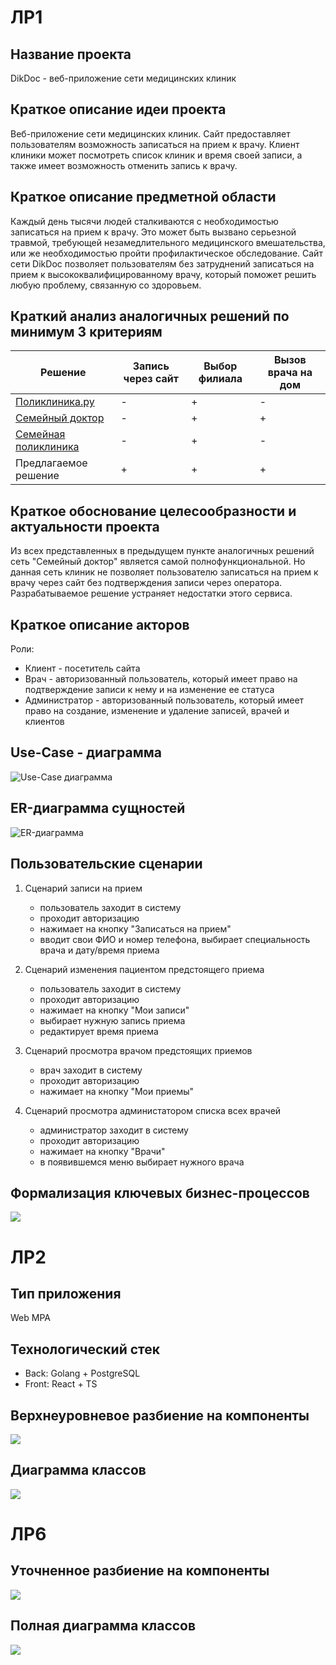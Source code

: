 # ЛР1

## Название проекта
DikDoc - веб-приложение сети медицинских клиник

## Краткое описание идеи проекта
Веб-приложение сети медицинских клиник. Сайт предоставляет пользователям возможность записаться на прием к врачу. Клиент клиники может посмотреть список клиник и время своей записи, а также имеет возможность отменить запись к врачу.

## Краткое описание предметной области 
Каждый день тысячи людей сталкиваются с необходимостью записаться на прием к врачу. Это может быть вызвано серьезной травмой, требующей незамедлительного медицинского вмешательства, или же необходимостью пройти профилактическое обследование. Сайт сети DikDoc позволяет пользователям без затруднений записаться на прием к высококвалифицированному врачу, который поможет решить любую проблему, связанную со здоровьем.

## Краткий анализ аналогичных решений по минимум 3 критериям 

Решение                                      | Запись через сайт  | Выбор филиала  | Вызов врача на дом
-------------------------------------------- | ------------------ | -------------- | ----------------------
[Поликлиника.ру](https://polyclinika.ru/)    | -                  | +              | -                      |
[Семейный доктор](https://www.fdoctor.ru)    | -                  | +              | +                      |
[Семейная поликлиника](https://setpol.ru/)	 | -                  | +              | -                      |
Предлагаемое решение                         | +                  | +              | +                      |

## Краткое обоснование целесообразности и актуальности проекта
Из всех представленных в предыдущем пункте аналогичных решений сеть "Семейный доктор" является самой полнофункциональной. Но данная сеть клиник не позволяет пользователю записаться на прием к врачу через сайт без подтверждения записи через оператора. Разрабатываемое решение устраняет недостатки этого сервиса.

## Краткое описание акторов
Роли:
- Клиент - посетитель сайта
- Врач - авторизованный пользователь, который имеет право на подтверждение записи к нему и на изменение ее статуса
- Администратор - авторизованный пользователь, который имеет право на создание, изменение и удаление записей, врачей и клиентов

## Use-Case - диаграмма 
![Use-Case диаграмма](img/usecase.svg)

## ER-диаграмма сущностей
![ER-диаграмма](img/er.svg)

## Пользовательские сценарии
1. Сценарий записи на прием
    - пользователь заходит в систему
    - проходит авторизацию
    - нажимает на кнопку "Записаться на прием"
    - вводит свои ФИО и номер телефона, выбирает специальность врача и дату/время приема

2. Сценарий изменения пациентом предстоящего приема
    - пользователь заходит в систему
    - проходит авторизацию
    - нажимает на кнопку "Мои записи"
    - выбирает нужную запись приема
    - редактирует время приема

3. Сценарий просмотра врачом предстоящих приемов
    - врач заходит в систему
    - проходит авторизацию
    - нажимает на кнопку "Мои приемы"

4. Сценарий просмотра администатором списка всех врачей
    - администратор заходит в систему
    - проходит авторизацию
    - нажимает на кнопку "Врачи" 
    - в появившемся меню выбирает нужного врача

## Формализация ключевых бизнес-процессов
![](img/bpmn.svg)

# ЛР2

## Тип приложения
Web MPA

## Технологический стек
- Back: Golang + PostgreSQL
- Front: React + TS

## Верхнеуровневое разбиение на компоненты
![](img/components.svg)

## Диаграмма классов
![](img/uml.svg)

# ЛР6

## Уточненное разбиение на компоненты
![](img/components_detailed.svg)

## Полная диаграмма классов
![](img/uml.svg)
